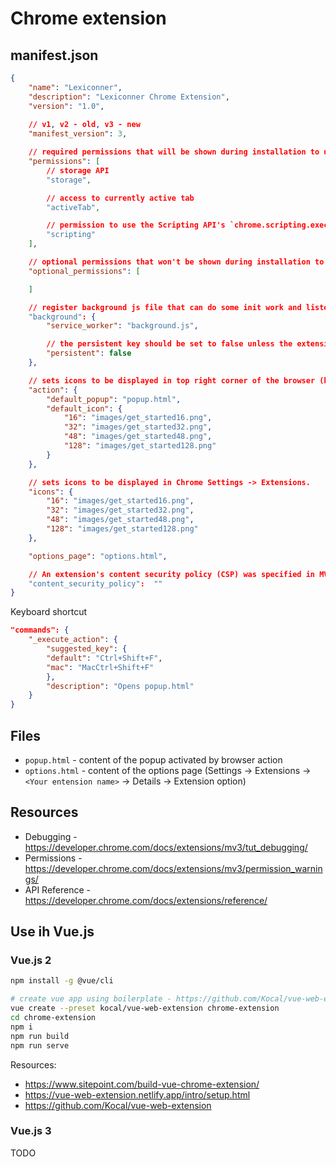 
# Chrome extension

## manifest.json

```json
{
    "name": "Lexiconner",
    "description": "Lexiconner Chrome Extension",
    "version": "1.0",
    
    // v1, v2 - old, v3 - new
    "manifest_version": 3,

    // required permissions that will be shown during installation to user
    "permissions": [
        // storage API
        "storage",

        // access to currently active tab
        "activeTab",

        // permission to use the Scripting API's `chrome.scripting.executeScript` method
        "scripting"
    ],

    // optional permissions that won't be shown during installation to user, but will be requested during work with the extension
    "optional_permissions": [

    ]

    // register background js file that can do some init work and listen to Chrome events
    "background": {
        "service_worker": "background.js",

        // the persistent key should be set to false unless the extension uses chrome.webRequest API to block or modify network requests
        "persistent": false
    },

    // sets icons to be displayed in top right corner of the browser (browser action)
    "action": {
        "default_popup": "popup.html",
        "default_icon": {
            "16": "images/get_started16.png",
            "32": "images/get_started32.png",
            "48": "images/get_started48.png",
            "128": "images/get_started128.png"
        }
    },

    // sets icons to be displayed in Chrome Settings -> Extensions.
    "icons": {
        "16": "images/get_started16.png",
        "32": "images/get_started32.png",
        "48": "images/get_started48.png",
        "128": "images/get_started128.png"
    },

    "options_page": "options.html",

    // An extension's content security policy (CSP) was specified in MV2 as a string; in MV3 it is an object with members representing alternative CSP contexts:
    "content_security_policy":  ""
}
```

Keyboard shortcut

```json
"commands": {
    "_execute_action": {
        "suggested_key": {
        "default": "Ctrl+Shift+F",
        "mac": "MacCtrl+Shift+F"
        },
        "description": "Opens popup.html"
    }
}
```

## Files

- `popup.html` - content of the popup activated by browser action
- `options.html` - content of the options page (Settings -> Extensions -> `<Your entension name>` -> Details -> Extension option)

## Resources

- Debugging - https://developer.chrome.com/docs/extensions/mv3/tut_debugging/
- Permissions - https://developer.chrome.com/docs/extensions/mv3/permission_warnings/
- API Reference - https://developer.chrome.com/docs/extensions/reference/


## Use ih Vue.js

### Vue.js 2

```bash
npm install -g @vue/cli

# create vue app using boilerplate - https://github.com/Kocal/vue-web-extension
vue create --preset kocal/vue-web-extension chrome-extension
cd chrome-extension
npm i
npm run build
npm run serve
```

Resources:
- https://www.sitepoint.com/build-vue-chrome-extension/
- https://vue-web-extension.netlify.app/intro/setup.html
- https://github.com/Kocal/vue-web-extension


### Vue.js 3
TODO
